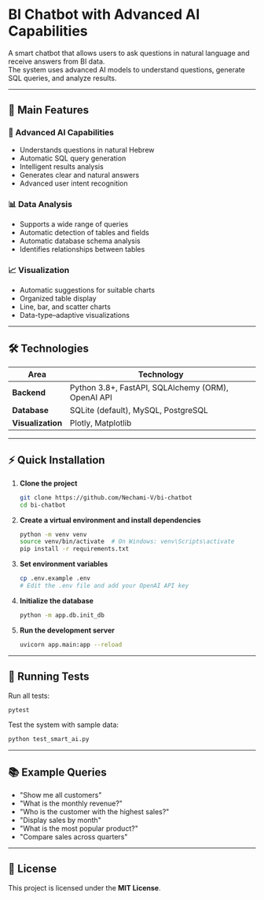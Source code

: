 # BI Chatbot with Advanced AI Capabilities

A smart chatbot that allows users to ask questions in natural language and receive answers from BI data.  
The system uses advanced AI models to understand questions, generate SQL queries, and analyze results.

---

## 🚀 Main Features

### 🤖 Advanced AI Capabilities
- Understands questions in natural Hebrew
- Automatic SQL query generation
- Intelligent results analysis
- Generates clear and natural answers
- Advanced user intent recognition

### 📊 Data Analysis
- Supports a wide range of queries
- Automatic detection of tables and fields
- Automatic database schema analysis
- Identifies relationships between tables

### 📈 Visualization
- Automatic suggestions for suitable charts
- Organized table display
- Line, bar, and scatter charts
- Data-type–adaptive visualizations

---

## 🛠️ Technologies

| Area        | Technology |
|-------------|------------|
| **Backend** | Python 3.8+, FastAPI, SQLAlchemy (ORM), OpenAI API |
| **Database** | SQLite (default), MySQL, PostgreSQL |
| **Visualization** | Plotly, Matplotlib |

---

## ⚡ Quick Installation

1. **Clone the project**
   ```bash
   git clone https://github.com/Nechami-V/bi-chatbot
   cd bi-chatbot
   ```

2. **Create a virtual environment and install dependencies**
   ```bash
   python -m venv venv
   source venv/bin/activate  # On Windows: venv\Scripts\activate
   pip install -r requirements.txt
   ```

3. **Set environment variables**
   ```bash
   cp .env.example .env
   # Edit the .env file and add your OpenAI API key
   ```

4. **Initialize the database**
   ```bash
   python -m app.db.init_db
   ```

5. **Run the development server**
   ```bash
   uvicorn app.main:app --reload
   ```

---

## 🧪 Running Tests

Run all tests:
```bash
pytest
```

Test the system with sample data:
```bash
python test_smart_ai.py
```

---

## 📚 Example Queries

- "Show me all customers"
- "What is the monthly revenue?"
- "Who is the customer with the highest sales?"
- "Display sales by month"
- "What is the most popular product?"
- "Compare sales across quarters"

---

## 📄 License

This project is licensed under the **MIT License**.
